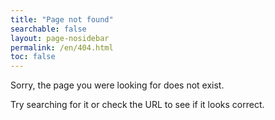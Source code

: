 ```yaml
---
title: "Page not found"
searchable: false
layout: page-nosidebar
permalink: /en/404.html
toc: false
---
```


Sorry, the page you were looking for does not exist.

Try searching for it or check the URL to see if it looks correct.
